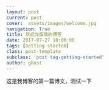 ```yaml
---
layout: post
current: post
cover:  assets/images/welcome.jpg
navigation: True
title: 欢迎光临我的博客
date: 2017-07-27 10:00:00
tags: [Getting started]
class: post-template
subclass: 'post tag-getting-started'
author: ghost
---
```


这是我博客的第一篇博文，测试一下

